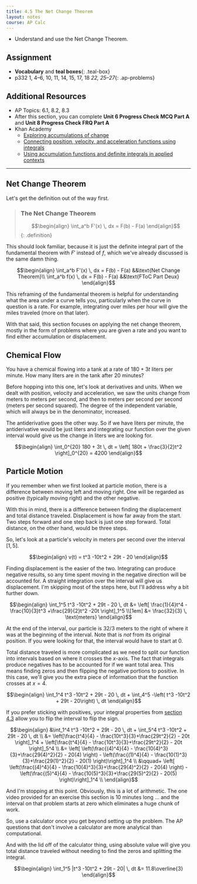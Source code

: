 ```yaml
---
title: 4.5 The Net Change Theorem
layout: notes
course: AP Calc
---
```


- Understand and use the Net Change Theorem.

## Assignment

- **Vocabulary** and **teal boxes**{: .teal-box}
- p332 1, 4–6, 10, 11, 14, 15, 17, 18 *22, 25–27*{: .ap-problems}

## Additional Resources

- AP Topics: 6.1, 8.2, 8.3
- After this section, you can complete **Unit 6 Progress Check MCQ Part A** and **Unit 8 Progress Check FRQ Part A**
- Khan Academy
  - [Exploring accumulations of change](https://www.khanacademy.org/math/ap-calculus-ab/ab-integration-new/ab-6-1/v/introduction-to-integral-calculus)
  - [Connecting position, velocity, and acceleration functions using integrals](https://www.khanacademy.org/math/ap-calculus-ab/ab-applications-of-integration-new/ab-8-2/v/motion-problems-with-integrals)
  - [Using accumulation functions and definite integrals in applied contexts](https://www.khanacademy.org/math/ap-calculus-ab/ab-applications-of-integration-new/ab-8-3/v/area-under-rate-net-change)

---

## Net Change Theorem

Let's get the definition out of the way first.

> ### The Net Change Theorem
>
> $$\begin{align}
> \int_a^b F'(x) \, dx = F(b) - F(a)
> \end{align}$$
{: .definition}

This should look familiar, because it is just the definite integral part of the fundamental theorem with $F'$ instead of $f$, which we've already discussed is the same damn thing.

$$\begin{align}
\int_a^b F'(x) \, dx = F(b) - F(a) &&\text{Net Change Theorem}\\
\int_a^b f(x) \, dx = F(b) - F(a) &&\text{FToC Part Deux}
\end{align}$$

This reframing of the fundamental theorem is helpful for understanding what the area under a curve tells you, particularly when the curve in question is a rate. For example, integrating over miles per hour will give the miles traveled (more on that later).

With that said, this section focuses on applying the net change theorem, mostly in the form of problems where you are given a rate and you want to find either accumulation or displacement.

## Chemical Flow

You have a chemical flowing into a tank at a rate of $180 + 3t$ liters per minute. How many liters are in the tank after 20 minutes?

Before hopping into this one, let's look at derivatives and units. When we dealt with position, velocity and acceleration, we saw the units change from meters to meters per second, and then to meters per second per second (meters per second squared). The degree of the independent variable, which will always be in the denominator, increased.

The antiderivative goes the other way. So if we have liters per minute, the antiderivative would be just liters and integrating our function over the given interval would give us the change in liters we are looking for.

$$\begin{align}
\int_0^{20} 180 + 3t \, dt = \left[ 180t + \frac{3}{2}t^2 \right]_0^{20} = 4200
\end{align}$$

## Particle Motion

If you remember when we first looked at particle motion, there is a difference between moving left and moving right. One will be regarded as positive (typically moving right) and the other negative.

With this in mind, there is a difference between finding the displacement and total distance traveled. Displacement is how far away from the start. Two steps forward and one step back is just one step forward. Total distance, on the other hand, would be three steps.

So, let's look at a particle's velocity in meters per second over the interval $[1,5]$.

$$\begin{align}
v(t) = t^3 -10t^2 + 29t - 20
\end{align}$$

Finding displacement is the easier of the two. Integrating can produce negative results, so any time spent moving in the negative direction will be accounted for. A straight integration over the interval will give us displacement. I'm skipping most of the steps here, but I'll address why a bit further down.

$$\begin{align}
\int_1^5 t^3 -10t^2 + 29t - 20 \, dt &= \left[ \frac{1}{4}t^4 - \frac{10}{3}t^3 +\frac{29}{2}t^2 -20t \right]_1^5 \\[1em]
&= \frac{32}{3} \, \text{meters}
\end{align}$$

At the end of the interval, our particle is $32/3$ meters to the right of where it was at the beginning of the interval. Note that is *not* from its original position. If you were looking for that, the interval would have to start at $0$.

Total distance traveled is more complicated as we need to split our function into intervals based on where it crosses the $x$-axis. The fact that integrals produce negatives has to be accounted for if we want total area. This means finding zeros and then flipping the negative portions to positive. In this case, we'll give you the extra piece of information that the function crosses at $x=4$.

$$\begin{align}
\int_1^4 t^3 -10t^2 + 29t - 20 \, dt + \int_4^5 -\left( t^3 -10t^2 + 29t - 20\right) \, dt
\end{align}$$

If you prefer sticking with positives, your integral properties from [section 4.3](./4.3-reimann-sums-and-definite-integrals.md) allow you to flip the interval to flip the sign.

$$\begin{align}
&\int_1^4 t^3 -10t^2 + 29t - 20 \, dt + \int_5^4 t^3 -10t^2 + 29t - 20 \, dt  \\
&= \left[\frac{t^4}{4} - \frac{10t^3}{3}+\frac{29t^2}{2} - 20t \right]_1^4 + \left[\frac{t^4}{4} - \frac{10t^3}{3}+\frac{29t^2}{2} - 20t \right]_5^4 \\
&= \left[ \left(\frac{(4)^4}{4} - \frac{10(4)^3}{3}+\frac{29(4)^2}{2} - 20(4) \right) - \left(\frac{(1)^4}{4} - \frac{10(1)^3}{3}+\frac{29(1)^2}{2} - 20(1) \right)\right]_1^4 \\
&\qquad+ \left[ \left(\frac{(4)^4}{4} - \frac{10(4)^3}{3}+\frac{29(4)^2}{2} - 20(4) \right) - \left(\frac{(5)^4}{4} - \frac{10(5)^3}{3}+\frac{29(5)^2}{2} - 20(5) \right)\right]_1^4 \\
\end{align}$$

And I'm stopping at this point. Obviously, this is a lot of arithmetic. The one video provided for an exercise this section is 10 minutes long ... and the interval on that problem starts at zero which eliminates a huge chunk of work.

So, use a calculator once you get beyond setting up the problem. The AP questions that don't involve a calculator are more analytical than computational.

And with the lid off of the calculator thing, using absolute value will give you total distance traveled without needing to find the zeros and splitting the integral.

$$\begin{align}
\int_1^5 |t^3 -10t^2 + 29t - 20| \, dt &= 11.8\overline{3}
\end{align}$$
